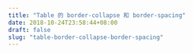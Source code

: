 ```yaml
---
title: "Table 的 border-collapse 和 border-spacing"
date: 2018-10-24T23:58:44+08:00
draft: false
slug: "table-border-collapse-border-spacing"
---
```

